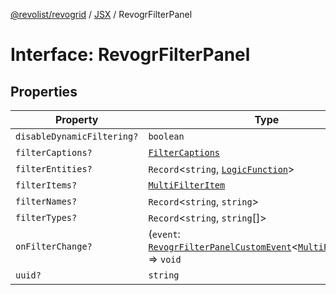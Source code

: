 [@revolist/revogrid](README.md) / [JSX](Namespace.JSX.md) / RevogrFilterPanel

# Interface: RevogrFilterPanel

## Properties

| Property | Type | Defined in |
| ------ | ------ | ------ |
| `disableDynamicFiltering?` | `boolean` | [src/components.d.ts:1672](https://github.com/revolist/revogrid/blob/32c6316d328fcc561520e19c2a4b987d1e8a85d2/src/components.d.ts#L1672) |
| `filterCaptions?` | [`FilterCaptions`](TypeAlias.FilterCaptions.md) | [src/components.d.ts:1673](https://github.com/revolist/revogrid/blob/32c6316d328fcc561520e19c2a4b987d1e8a85d2/src/components.d.ts#L1673) |
| `filterEntities?` | `Record`\<`string`, [`LogicFunction`](TypeAlias.LogicFunction.md)\> | [src/components.d.ts:1674](https://github.com/revolist/revogrid/blob/32c6316d328fcc561520e19c2a4b987d1e8a85d2/src/components.d.ts#L1674) |
| `filterItems?` | [`MultiFilterItem`](TypeAlias.MultiFilterItem.md) | [src/components.d.ts:1675](https://github.com/revolist/revogrid/blob/32c6316d328fcc561520e19c2a4b987d1e8a85d2/src/components.d.ts#L1675) |
| `filterNames?` | `Record`\<`string`, `string`\> | [src/components.d.ts:1676](https://github.com/revolist/revogrid/blob/32c6316d328fcc561520e19c2a4b987d1e8a85d2/src/components.d.ts#L1676) |
| `filterTypes?` | `Record`\<`string`, `string`[]\> | [src/components.d.ts:1677](https://github.com/revolist/revogrid/blob/32c6316d328fcc561520e19c2a4b987d1e8a85d2/src/components.d.ts#L1677) |
| `onFilterChange?` | (`event`: [`RevogrFilterPanelCustomEvent`](Interface.RevogrFilterPanelCustomEvent.md)\<[`MultiFilterItem`](TypeAlias.MultiFilterItem.md)\>) => `void` | [src/components.d.ts:1678](https://github.com/revolist/revogrid/blob/32c6316d328fcc561520e19c2a4b987d1e8a85d2/src/components.d.ts#L1678) |
| `uuid?` | `string` | [src/components.d.ts:1679](https://github.com/revolist/revogrid/blob/32c6316d328fcc561520e19c2a4b987d1e8a85d2/src/components.d.ts#L1679) |
